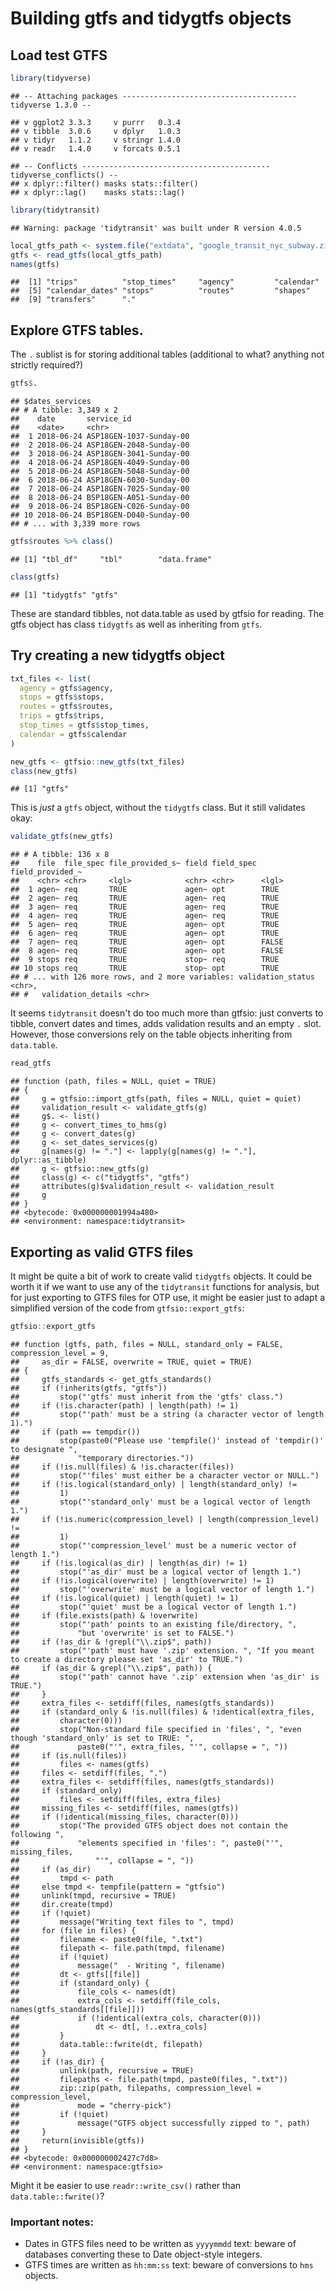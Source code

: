Building gtfs and tidygtfs objects
================

## Load test GTFS

``` r
library(tidyverse)
```

    ## -- Attaching packages --------------------------------------- tidyverse 1.3.0 --

    ## v ggplot2 3.3.3     v purrr   0.3.4
    ## v tibble  3.0.6     v dplyr   1.0.3
    ## v tidyr   1.1.2     v stringr 1.4.0
    ## v readr   1.4.0     v forcats 0.5.1

    ## -- Conflicts ------------------------------------------ tidyverse_conflicts() --
    ## x dplyr::filter() masks stats::filter()
    ## x dplyr::lag()    masks stats::lag()

``` r
library(tidytransit)
```

    ## Warning: package 'tidytransit' was built under R version 4.0.5

``` r
local_gtfs_path <- system.file("extdata", "google_transit_nyc_subway.zip", package = "tidytransit")
gtfs <- read_gtfs(local_gtfs_path)
names(gtfs)
```

    ##  [1] "trips"          "stop_times"     "agency"         "calendar"      
    ##  [5] "calendar_dates" "stops"          "routes"         "shapes"        
    ##  [9] "transfers"      "."

## Explore GTFS tables.

The `.` sublist is for storing additional tables (additional to what? anything not strictly required?)

``` r
gtfs$.
```

    ## $dates_services
    ## # A tibble: 3,349 x 2
    ##    date       service_id             
    ##    <date>     <chr>                  
    ##  1 2018-06-24 ASP18GEN-1037-Sunday-00
    ##  2 2018-06-24 ASP18GEN-2048-Sunday-00
    ##  3 2018-06-24 ASP18GEN-3041-Sunday-00
    ##  4 2018-06-24 ASP18GEN-4049-Sunday-00
    ##  5 2018-06-24 ASP18GEN-5048-Sunday-00
    ##  6 2018-06-24 ASP18GEN-6030-Sunday-00
    ##  7 2018-06-24 ASP18GEN-7025-Sunday-00
    ##  8 2018-06-24 BSP18GEN-A051-Sunday-00
    ##  9 2018-06-24 BSP18GEN-C026-Sunday-00
    ## 10 2018-06-24 BSP18GEN-D040-Sunday-00
    ## # ... with 3,339 more rows

``` r
gtfs$routes %>% class()
```

    ## [1] "tbl_df"     "tbl"        "data.frame"

``` r
class(gtfs)
```

    ## [1] "tidygtfs" "gtfs"

These are standard tibbles, not data.table as used by gtfsio for reading. The gtfs object has class `tidygtfs` as well as inheriting from `gtfs`.

## Try creating a new tidygtfs object

``` r
txt_files <- list(
  agency = gtfs$agency,
  stops = gtfs$stops,
  routes = gtfs$routes,
  trips = gtfs$trips,
  stop_times = gtfs$stop_times,
  calendar = gtfs$calendar
)

new_gtfs <- gtfsio::new_gtfs(txt_files)
class(new_gtfs)
```

    ## [1] "gtfs"

This is *just* a `gtfs` object, without the `tidygtfs` class. But it still validates okay:

``` r
validate_gtfs(new_gtfs)
```

    ## # A tibble: 136 x 8
    ##    file  file_spec file_provided_s~ field field_spec field_provided_~
    ##    <chr> <chr>     <lgl>            <chr> <chr>      <lgl>           
    ##  1 agen~ req       TRUE             agen~ opt        TRUE            
    ##  2 agen~ req       TRUE             agen~ req        TRUE            
    ##  3 agen~ req       TRUE             agen~ req        TRUE            
    ##  4 agen~ req       TRUE             agen~ req        TRUE            
    ##  5 agen~ req       TRUE             agen~ opt        TRUE            
    ##  6 agen~ req       TRUE             agen~ opt        TRUE            
    ##  7 agen~ req       TRUE             agen~ opt        FALSE           
    ##  8 agen~ req       TRUE             agen~ opt        FALSE           
    ##  9 stops req       TRUE             stop~ req        TRUE            
    ## 10 stops req       TRUE             stop~ opt        TRUE            
    ## # ... with 126 more rows, and 2 more variables: validation_status <chr>,
    ## #   validation_details <chr>

It seems `tidytransit` doesn't do too much more than gtfsio: just converts to tibble, convert dates and times, adds validation results and an empty `.` slot. However, those conversions rely on the table objects inheriting from `data.table`.

``` r
read_gtfs
```

    ## function (path, files = NULL, quiet = TRUE) 
    ## {
    ##     g = gtfsio::import_gtfs(path, files = NULL, quiet = quiet)
    ##     validation_result <- validate_gtfs(g)
    ##     g$. <- list()
    ##     g <- convert_times_to_hms(g)
    ##     g <- convert_dates(g)
    ##     g <- set_dates_services(g)
    ##     g[names(g) != "."] <- lapply(g[names(g) != "."], dplyr::as_tibble)
    ##     g <- gtfsio::new_gtfs(g)
    ##     class(g) <- c("tidygtfs", "gtfs")
    ##     attributes(g)$validation_result <- validation_result
    ##     g
    ## }
    ## <bytecode: 0x000000001994a480>
    ## <environment: namespace:tidytransit>

## Exporting as valid GTFS files

It might be quite a bit of work to create valid `tidygtfs` objects. It could be worth it if we want to use any of the `tidytransit` functions for analysis, but for just exporting to GTFS files for OTP use, it might be easier just to adapt a simplified version of the code from `gtfsio::export_gtfs`:

``` r
gtfsio::export_gtfs
```

    ## function (gtfs, path, files = NULL, standard_only = FALSE, compression_level = 9, 
    ##     as_dir = FALSE, overwrite = TRUE, quiet = TRUE) 
    ## {
    ##     gtfs_standards <- get_gtfs_standards()
    ##     if (!inherits(gtfs, "gtfs")) 
    ##         stop("'gtfs' must inherit from the 'gtfs' class.")
    ##     if (!is.character(path) | length(path) != 1) 
    ##         stop("'path' must be a string (a character vector of length 1).")
    ##     if (path == tempdir()) 
    ##         stop(paste0("Please use 'tempfile()' instead of 'tempdir()' to designate ", 
    ##             "temporary directories."))
    ##     if (!is.null(files) & !is.character(files)) 
    ##         stop("'files' must either be a character vector or NULL.")
    ##     if (!is.logical(standard_only) | length(standard_only) != 
    ##         1) 
    ##         stop("'standard_only' must be a logical vector of length 1.")
    ##     if (!is.numeric(compression_level) | length(compression_level) != 
    ##         1) 
    ##         stop("'compression_level' must be a numeric vector of length 1.")
    ##     if (!is.logical(as_dir) | length(as_dir) != 1) 
    ##         stop("'as_dir' must be a logical vector of length 1.")
    ##     if (!is.logical(overwrite) | length(overwrite) != 1) 
    ##         stop("'overwrite' must be a logical vector of length 1.")
    ##     if (!is.logical(quiet) | length(quiet) != 1) 
    ##         stop("'quiet' must be a logical vector of length 1.")
    ##     if (file.exists(path) & !overwrite) 
    ##         stop("'path' points to an existing file/directory, ", 
    ##             "but 'overwrite' is set to FALSE.")
    ##     if (!as_dir & !grepl("\\.zip$", path)) 
    ##         stop("'path' must have '.zip' extension. ", "If you meant to create a directory please set 'as_dir' to TRUE.")
    ##     if (as_dir & grepl("\\.zip$", path)) {
    ##         stop("'path' cannot have '.zip' extension when 'as_dir' is TRUE.")
    ##     }
    ##     extra_files <- setdiff(files, names(gtfs_standards))
    ##     if (standard_only & !is.null(files) & !identical(extra_files, 
    ##         character(0))) 
    ##         stop("Non-standard file specified in 'files', ", "even though 'standard_only' is set to TRUE: ", 
    ##             paste0("'", extra_files, "'", collapse = ", "))
    ##     if (is.null(files)) 
    ##         files <- names(gtfs)
    ##     files <- setdiff(files, ".")
    ##     extra_files <- setdiff(files, names(gtfs_standards))
    ##     if (standard_only) 
    ##         files <- setdiff(files, extra_files)
    ##     missing_files <- setdiff(files, names(gtfs))
    ##     if (!identical(missing_files, character(0))) 
    ##         stop("The provided GTFS object does not contain the following ", 
    ##             "elements specified in 'files': ", paste0("'", missing_files, 
    ##                 "'", collapse = ", "))
    ##     if (as_dir) 
    ##         tmpd <- path
    ##     else tmpd <- tempfile(pattern = "gtfsio")
    ##     unlink(tmpd, recursive = TRUE)
    ##     dir.create(tmpd)
    ##     if (!quiet) 
    ##         message("Writing text files to ", tmpd)
    ##     for (file in files) {
    ##         filename <- paste0(file, ".txt")
    ##         filepath <- file.path(tmpd, filename)
    ##         if (!quiet) 
    ##             message("  - Writing ", filename)
    ##         dt <- gtfs[[file]]
    ##         if (standard_only) {
    ##             file_cols <- names(dt)
    ##             extra_cols <- setdiff(file_cols, names(gtfs_standards[[file]]))
    ##             if (!identical(extra_cols, character(0))) 
    ##                 dt <- dt[, !..extra_cols]
    ##         }
    ##         data.table::fwrite(dt, filepath)
    ##     }
    ##     if (!as_dir) {
    ##         unlink(path, recursive = TRUE)
    ##         filepaths <- file.path(tmpd, paste0(files, ".txt"))
    ##         zip::zip(path, filepaths, compression_level = compression_level, 
    ##             mode = "cherry-pick")
    ##         if (!quiet) 
    ##             message("GTFS object successfully zipped to ", path)
    ##     }
    ##     return(invisible(gtfs))
    ## }
    ## <bytecode: 0x000000002427c7d8>
    ## <environment: namespace:gtfsio>

Might it be easier to use `readr::write_csv()` rather than `data.table::fwrite()`?

### Important notes:

-   Dates in GTFS files need to be written as `yyyymmdd` text: beware of databases converting these to Date object-style integers.
-   GTFS times are written as `hh:mm:ss` text: beware of conversions to `hms` objects.
